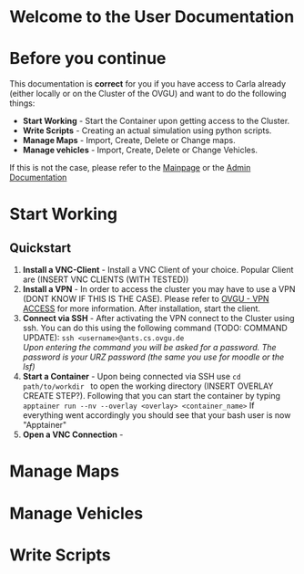 Welcome to the User Documentation
=================================
# Before you continue
This documentation is **correct** for you if you have access to Carla already (either locally or on the Cluster of the OVGU) and want to do the following things:
- **Start Working** - Start the Container upon getting access to the Cluster. 
- **Write Scripts** - Creating an actual simulation using python scripts.
- **Manage Maps** - Import, Create, Delete or Change maps.
- **Manage vehicles** - Import, Create, Delete or Change Vehicles.

If this is not the case, please refer to the [Mainpage](README.md) or the [Admin Documentation](Admin.md)

# Start Working
## Quickstart
1. **Install a VNC-Client** - Install a VNC Client of your choice. Popular Client are (INSERT VNC CLIENTS (WITH TESTED))
2. **Install a VPN** - In order to access the cluster you may have to use a VPN (DONT KNOW IF THIS IS THE CASE). Please refer to [OVGU - VPN ACCESS](https://www.urz.ovgu.de/vpn-path-204,616.html) for more information. After installation, start the client. 
3. **Connect via SSH** - After activating the VPN connect to the Cluster using ssh. You can do this using the following command (TODO: COMMAND UPDATE): ```ssh <username>@ants.cs.ovgu.de``` <br/>*Upon entering the command you will be asked for a password. The password is your URZ password (the same you use for moodle or the lsf)* <br/>
4. **Start a Container** - Upon being connected via SSH use ```cd path/to/workdir ``` to open the working directory (INSERT OVERLAY CREATE STEP?). Following that you can start the container by typing <br/> ```apptainer run --nv --overlay <overlay> <container_name>``` If everything went accordingly you should see that your bash user is now "Apptainer"<br/>
5. **Open a VNC Connection** - 
# Manage Maps

# Manage Vehicles

# Write Scripts
